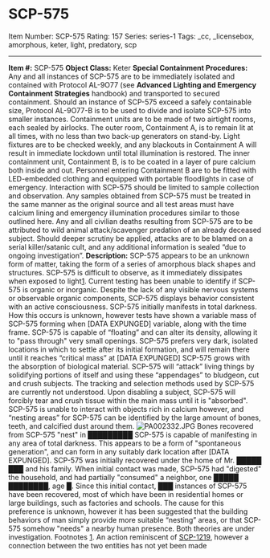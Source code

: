 # SCP-575
Item Number: SCP-575
Rating: 157
Series: series-1
Tags: _cc, _licensebox, amorphous, keter, light, predatory, scp

---

**Item #:** SCP-575
**Object Class:** Keter
**Special Containment Procedures:** Any and all instances of SCP-575 are to be immediately isolated and contained with Protocol AL-9O77 (see **Advanced Lighting and Emergency Containment Strategies** handbook) and transported to secured containment. Should an instance of SCP-575 exceed a safely containable size, Protocol AL-9O77-B is to be used to divide and isolate SCP-575 into smaller instances.
Containment units are to be made of two airtight rooms, each sealed by airlocks. The outer room, Containment A, is to remain lit at all times, with no less than two back-up generators on stand-by. Light fixtures are to be checked weekly, and any blackouts in Containment A will result in immediate lockdown until total illumination is restored.
The inner containment unit, Containment B, is to be coated in a layer of pure calcium both inside and out. Personnel entering Containment B are to be fitted with LED-embedded clothing and equipped with portable floodlights in case of emergency. Interaction with SCP-575 should be limited to sample collection and observation. Any samples obtained from SCP-575 must be treated in the same manner as the original source and all test areas must have calcium lining and emergency illumination procedures similar to those outlined here.
Any and all civilian deaths resulting from SCP-575 are to be attributed to wild animal attack/scavenger predation of an already deceased subject. Should deeper scrutiny be applied, attacks are to be blamed on a serial killer/satanic cult, and any additional information is sealed “due to ongoing investigation”.
**Description:** SCP-575 appears to be an unknown form of matter, taking the form of a series of amorphous black shapes and structures. SCP-575 is difficult to observe, as it immediately dissipates when exposed to light[1](javascript:;). Current testing has been unable to identify if SCP-575 is organic or inorganic. Despite the lack of any visible nervous systems or observable organic components, SCP-575 displays behavior consistent with an active consciousness.
SCP-575 initially manifests in total darkness. How this occurs is unknown, however tests have shown a variable mass of SCP-575 forming when [DATA EXPUNGED] variable, along with the time frame. SCP-575 is capable of “floating” and can alter its density, allowing it to "pass through" very small openings. SCP-575 prefers very dark, isolated locations in which to settle after its initial formation, and will remain there until it reaches “critical mass” at [DATA EXPUNGED]
SCP-575 grows with the absorption of biological material. SCP-575 will “attack” living things by solidifying portions of itself and using these “appendages” to bludgeon, cut and crush subjects. The tracking and selection methods used by SCP-575 are currently not understood. Upon disabling a subject, SCP-575 will forcibly tear and crush tissue within the main mass until it is "absorbed". SCP-575 is unable to interact with objects rich in calcium however, and “nesting areas” for SCP-575 can be identified by the large amount of bones, teeth, and calcified dust around them.
![PA002332.JPG](http://scp-wiki.wdfiles.com/local--files/scp-575/PA002332.JPG)
Bones recovered from SCP-575 "nest" in █████████
SCP-575 is capable of manifesting in any area of total darkness. This appears to be a form of "spontaneous generation", and can form in any suitably dark location after [DATA EXPUNGED]. SCP-575 was initially recovered under the home of Mr. █████ ███ and his family. When initial contact was made, SCP-575 had "digested" the household, and had partially "consumed" a neighbor, one █████ ████████, age █. Since this initial contact, ███ instances of SCP-575 have been recovered, most of which have been in residential homes or large buildings, such as factories and schools. The cause for this preference is unknown, however it has been suggested that the building behaviors of man simply provide more suitable “nesting” areas, or that SCP-575 somehow "needs" a nearby human presence. Both theories are under investigation.
Footnotes
[1](javascript:;). An action reminiscent of [SCP-1219](/scp-1219), however a connection between the two entities has not yet been made